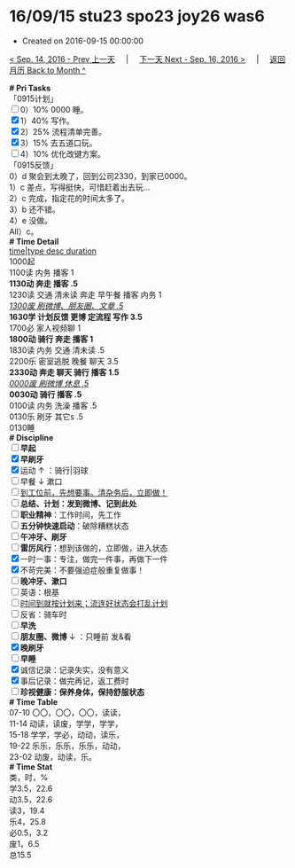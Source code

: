 # 16/09/15 stu23 spo23 joy26 was6

- Created on 2016-09-15 00:00:00

[< Sep. 14, 2016 - Prev 上一天](/lifelogs/2016/09/d14.md) &nbsp; &nbsp; | &nbsp; &nbsp; [下一天 Next - Sep. 16, 2016 >](/lifelogs/2016/09/d16.md) &nbsp; &nbsp; |  &nbsp; &nbsp; [返回月历 Back to Month ^](/lifelogs/2016/09/index.md)
<br/><div><b># Pri Tasks</b></div><div>「0915计划」</div><div><input type="checkbox"/>0）10% 0000 睡。</div><div><input checked="true" type="checkbox"/>1）40% 写作。</div><div><input checked="true" type="checkbox"/>2）25% 流程清单完善。</div><div><input checked="true" type="checkbox"/>3）15% 去五道口玩。</div><div><input type="checkbox"/>4）10% 优化改键方案。</div><div>「0915反馈」</div><div>0）d 聚会到太晚了，回到公司2330，到家已0000。</div><div>1）c 差点，写得挺快，可惜赶着出去玩…</div><div>2）c 完成，指定花的时间太多了。</div><div>3）b 还不错。</div><div>4）e 没做。</div><div>All）c。</div><div><b># Time Detail</b></div><div><u>time|type desc duration</u></div><div>1000起</div><div>1100读 内务 播客 1</div><div><b>1130动 奔走 播客 .5</b></div><div>1230读 交通 清未读 奔走 早午餐 播客 内务 1</div><div><u><i>1300废 刷微博、朋友圈、文章 .5</i></u></div><div><b>1630学 计划反馈 更博 定流程 写作 3.5</b></div><div>1700必 家人视频聊 1</div><div><b>1800动 骑行 奔走 播客 1</b></div><div>1830读 内务 交通 清未读 .5</div><div>2200乐 密室逃脱 晚餐 聊天 3.5</div><div><b>2330动 奔走 聊天 骑行 播客 1.5</b></div><div><u><i>0000废 刷微博 休息 .5</i></u></div><div><b>0030动 骑行 播客 .5</b></div><div>0100读 内务 洗澡 播客 .5</div><div>0130乐 刷牙 其它s .5</div><div>0130睡</div><div><b># Discipline</b></div><div><b><input type="checkbox"/></b><b>早起</b></div><div><input checked="true" type="checkbox"/><b>早刷牙</b></div><div><input checked="true" type="checkbox"/>运动 ↑ ：骑行|羽球</div><div><input type="checkbox"/>早餐 ↓ 漱口</div><div><input type="checkbox"/><u>到工位前，先想要事。清杂务后，立即做！</u></div><div><input type="checkbox"/><b>总结、计划：发到微博、记到此处</b></div><div><input type="checkbox"/><b>职业精神</b>：工作时间，先工作</div><div><input type="checkbox"/><b>五分钟快速启动</b>：破除糟糕状态</div><div><input type="checkbox"/><b>午冲牙、刷牙</b></div><div><input type="checkbox"/><b>雷厉风行</b>：想到该做的，立即做，进入状态</div><div><input checked="true" type="checkbox"/>一时一事：专注，做完一件事，再做下一件</div><div><input checked="true" type="checkbox"/>不苛完美：不要强迫症般重复做事！</div><div><b><input type="checkbox"/></b><b>晚冲牙、漱口</b></div><div><input type="checkbox"/>英语：根基</div><div><u><input type="checkbox"/></u><u>时间到就按计划来；流连好状态会打乱计划</u></div><div><input type="checkbox"/>反省：骑车时</div><div><input type="checkbox"/><b>早洗</b></div><div><b><input type="checkbox"/></b><b>朋友圈、微博</b> ↓ ：只睡前 发&amp;看</div><div><input checked="true" type="checkbox"/><b>晚刷牙</b></div><div><input type="checkbox"/><b>早睡</b></div><div><input checked="true" type="checkbox"/>诚信记录：记录失实，没有意义</div><div><input checked="true" type="checkbox"/>事后记录：做完再记，返工费时</div><div><b><input type="checkbox"/></b><b>珍视健康：保养身体，保持舒服状态</b></div><div><b># Time Table</b></div><div>07-10 〇〇，〇〇，〇〇，读读，</div><div>11-14 动读，读废，学学，学学，</div><div>15-18 学学，学必，动动，读乐，</div><div>19-22 乐乐，乐乐，乐乐，动动，</div><div>23-02 动废，动读，乐。</div><div><b># Time Stat</b></div><div>类，时，%</div><div>学3.5，22.6</div><div>动3.5，22.6</div><div>读3，19.4</div><div>乐4，25.8</div><div>必0.5，3.2</div><div>废1，6.5</div><div>总15.5</div>

